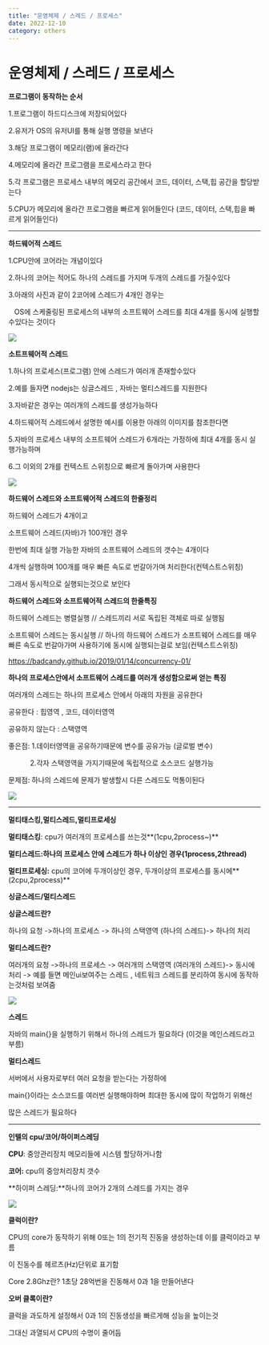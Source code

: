 ```yaml
---
title: "운영체제 / 스레드 / 프로세스"
date: 2022-12-10
category: others
---
```


# 운영체제 / 스레드 / 프로세스

**프로그램이 동작하는 순서**

1.프로그램이 하드디스크에 저장되어있다

2.유저가 OS의 유저UI를 통해 실행 명령을 보낸다

3.해당 프로그램이 메모리(램)에 올라간다

4.메모리에 올라간 프로그램을 프로세스라고 한다

5.각 프로그램은 프로세스 내부의 메모리 공간에서 코드, 데이터, 스택,힙 공간을 할당받는다

5.CPU가 메모리에 올라간 프로그램을 빠르게 읽어들인다 (코드, 데이터, 스택,힙을 빠르게 읽어들인다)

---

**하드웨어적 스레드**

1.CPU안에 코어라는 개념이있다

2.하나의 코어는 적어도 하나의 스레드를 가지며 두개의 스레드를 가질수있다

3.아래의 사진과 같이 2코어에 스레드가 4개인 경우는

   OS에 스케줄링된 프로세스의 내부의 소프트웨어 스레드를 최대 4개를 동시에 실행할수있다는 것이다

![](/storage/20221210175900272709.jpg)

**소트프웨어적 스레드**

1.하나의 프로세스(프로그램) 안에 스레드가 여러개 존재할수있다

2.예를 들자면 nodejs는 싱글스레드 , 자바는 멀티스레드를 지원한다

3.자바같은 경우는 여러개의 스레드를 생성가능하다

4.하드웨어적 스레드에서 설명한 예시를 이용한 아래의 이미지를 참조한다면

5.자바의 프로세스 내부의 소프트웨어 스레드가 6개라는 가정하에 최대 4개를 동시 실행가능하며

6.그 이외의 2개를 컨텍스트 스위칭으로 빠르게 돌아가며 사용한다

![](/storage/20221210175909866259.jpg)

**하드웨어 스레드와 소프트웨어적 스레드의 한줄정리**

하드웨어 스레드가 4개이고

소프트웨어 스레드(자바)가 100개인 경우

한번에 최대 실행 가능한 자바의 소프트웨어 스레드의 갯수는 4개이다

4개씩 실행하며 100개를 매우 빠른 속도로 번갈아가며 처리한다(컨텍스트스위칭)

그래서 동시적으로 실행되는것으로 보인다

**하드웨어 스레드와 소프트웨어적 스레드의 한줄특징**

하드웨어 스레드는 병렬실행 // 스레드끼리 서로 독립된 객체로 따로 실행됨

소프트웨어 스레드는 동시실행 // 하나의 하드웨어 스레드가 소프트웨어 스레드를 매우빠른 속도로 번갈아가며 사용하기에 동시에 실행되는걸로 보임(컨텍스트스위칭)

https://badcandy.github.io/2019/01/14/concurrency-01/

**하나의 프로세스안에서 소프트웨어 스레드를 여러개 생성함으로써 얻는 특징**

여러개의 스레드는 하나의 프로세스 안에서 아래의 자원을 공유한다

공유한다 : 힙영역 , 코드, 데이터영역

공유하지 않는다 : 스택영역

좋은점: 1.데이터영역을 공유하기때문에 변수를 공유가능 (글로벌 변수)

           2.각자 스택영역을 가지기때문에 독립적으로 소스코드 실행가능

문제점: 하나의 스레드에 문제가 발생할시 다른 스레드도 먹통이된다

![](/storage/20221210175932913873.jpg)

---

**멀티태스킹,멀티스레드,멀티프로세싱**

**멀티태스킹**: cpu가 여러개의 프로세스를 쓰는것**(1cpu,2process~)**

**멀티스레드:**하나의 프로세스 안에 스레드가 하나 이상인 경우**(1process,2thread)**

**멀티프로세싱:** cpu의 코어에 두개이상인 경우, 두개이상의 프로세스를 동시에**(2cpu,2process)**

**싱글스레드/멀티스레드**

**싱글스레드란?**

하나의 요청 ->하나의 프로세스 -> 하나의 스택영역 (하나의 스레드)-> 하나의 처리

**멀티스레드란?**

여러개의 요청 ->하나의 프로세스 -> 여러개의 스택영역 (여러개의 스레드)-> 동시에 처리 -> 예를 들면 메인ui보여주는 스레드 , 네트워크 스레드를 분리하여 동시에 동작하는것처럼 보여줌

![](/storage/20221210175954178801.jpg)

**스레드**

자바의 main{}을 실행하기 위해서 하나의 스레드가 필요하다 (이것을 메인스레드라고 부름)

**멀티스레드**

서버에서 사용자로부터 여러 요청을 받는다는 가정하에

main{}이라는 소스코드를 여러번 실행해야하며 최대한 동시에 많이 작업하기 위해선

많은 스레드가 필요하다

---

**인텔의 cpu/코어/하이퍼스레딩**

**CPU**: 중앙관리장치 메모리들에 시스템 할당하거나함

**코어:** cpu의 중앙처리장치 갯수

**하이퍼 스레딩:**하나의 코어가 2개의 스레드를 가지는 경우

![](/storage/20221210180013373723.jpg)

**클럭이란?**

CPU의 core가 동작하기 위해 0또는 1의 전기적 진동을 생성하는데 이를 클럭이라고 부름

이 진동수를 헤르츠(Hz)단위로 표기함

Core 2.8Ghz란? 1초당 28억번을 진동해서 0과 1을 만들어낸다

**오버 클록이란?**

클럭을 과도하게 설정해서 0과 1의 진동생성을 빠르게해 성능을 높이는것

그대신 과열되서 CPU의 수명이 줄어듬

